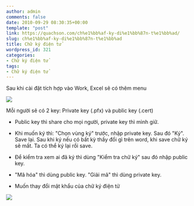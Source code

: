 ```yaml
---
author: admin
comments: false
date: 2010-09-29 08:30:35+00:00
template: "post"
link: https://quachson.com/ch%e1%bb%af-ky-di%e1%bb%87n-t%e1%bb%ad/
slug: ch%e1%bb%af-ky-di%e1%bb%87n-t%e1%bb%ad
title: Chữ ký điện tử
wordpress_id: 321
categories:
- Chữ ký điện tử
tags:
- Chữ ký điện tử
---
```


Sau khi cài đặt tích hợp vào Work, Excel sẽ có thêm menu

[![](http://quachson.files.wordpress.com/2010/09/encryptsignmenu.jpg)](http://quachson.files.wordpress.com/2010/09/encryptsignmenu.jpg)

Mỗi người sẽ có 2 key: Private key (.pfx) và public key (.cert)

- Public key thì share cho mọi người, private key thì mình giữ.

- Khi muốn ký thì: "Chọn vùng ký" trước, nhập private key. Sau đó "Ký". Save lại. Sau khi ký nếu có bất kỳ thấy đổi gì trên word, khi save chữ ký sẽ mất. Ta có thể ký lại rồi save.

- Để kiểm tra xem ai đã ký thì dùng "Kiểm tra chữ ký" sau đó nhập public key.

- "Mã hóa" thì dùng public key. "Giải mã" thì dùng private key.

- Muốn thay đổi mật khẩu của chữ ký điện tử

[![](http://quachson.files.wordpress.com/2010/09/chukymenu.png)](http://quachson.files.wordpress.com/2010/09/chukymenu.png)
